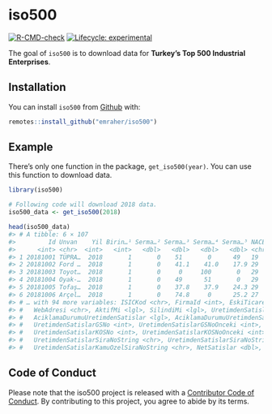 
<!-- README.md is generated from README.Rmd. Please edit that file -->

# iso500

<!-- badges: start -->

[![R-CMD-check](https://github.com/emraher/iso500/workflows/R-CMD-check/badge.svg)](https://github.com/emraher/iso500/actions)
[![Lifecycle:
experimental](https://img.shields.io/badge/lifecycle-experimental-orange.svg)](https://lifecycle.r-lib.org/articles/stages.html#experimental)
<!-- badges: end -->

The goal of `iso500` is to download data for **Turkey’s Top 500
Industrial Enterprises**.

## Installation

You can install `iso500` from
[Github](https://github.com/emraher/iso500) with:

``` r
remotes::install_github("emraher/iso500")
```

## Example

There’s only one function in the package, `get_iso500(year)`. You can
use this function to download data.

``` r
library(iso500)

# Following code will download 2018 data.
iso500_data <- get_iso500(2018)

head(iso500_data)
#> # A tibble: 6 × 107
#>         Id Unvan    Yil Birin…¹ Serma…² Serma…³ Serma…⁴ Serma…⁵ NACEId NACE  NACEKod ISICId ISIC 
#>      <int> <chr>  <int>   <int>   <dbl>   <dbl>   <dbl>   <dbl> <chr>  <chr> <chr>   <chr>  <chr>
#> 1 20181001 TÜPRA…  2018       1       0    51       0      49   19     Kok … "19   … 353    Petr…
#> 2 20181002 Ford …  2018       1       0    41.1    41.0    17.9 29     Moto… "29   … 384    Taşı…
#> 3 20181003 Toyot…  2018       1       0     0     100       0   29     Moto… "29   … 384    Taşı…
#> 4 20181004 Oyak-…  2018       1       0    49      51       0   29     Moto… "29   … 384    Taşı…
#> 5 20181005 Tofaş…  2018       1       0    37.8    37.9    24.3 29     Moto… "29   … 384    Taşı…
#> 6 20181006 Arçel…  2018       1       0    74.8     0      25.2 27     Elek… "27   … 383    Elek…
#> # … with 94 more variables: ISICKod <chr>, FirmaId <int>, EskiTicaretSicilNo <int>,
#> #   WebAdresi <chr>, AktifMi <lgl>, SilindiMi <lgl>, UretimdenSatislar <dbl>,
#> #   AciklamaDurumuUretimdenSatislar <lgl>, AciklamaDurumuUretimdenSatislarOnceki <lgl>,
#> #   UretimdenSatislarGSNo <int>, UretimdenSatislarGSNoOnceki <int>,
#> #   UretimdenSatislarKOSNo <int>, UretimdenSatislarKOSNoOnceki <int>,
#> #   UretimdenSatislarSiraNoString <chr>, UretimdenSatislarSiraNoStringSolSira <chr>,
#> #   UretimdenSatislarKamuOzelSiraNoString <chr>, NetSatislar <dbl>, …
```

## Code of Conduct

Please note that the iso500 project is released with a [Contributor Code
of
Conduct](https://contributor-covenant.org/version/2/0/CODE_OF_CONDUCT.html).
By contributing to this project, you agree to abide by its terms.
